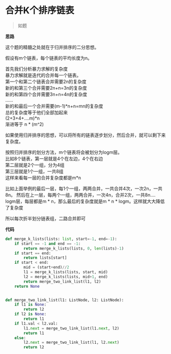 # 合并K个排序链表
> 如题

**思路**

这个题的精髓之处就在于归并排序的二分思想。

假设有m个链表，每个链表的平均长度为n。

首先我们分析暴力求解的复杂度  
暴力求解就是迭代的合并每一个链表。  
第一个和第二个链表合并需要2n的复杂度    
新的和第三个合并需要2n+n=3n的复杂度  
新的和第四个合并需要3n+n=4n的复杂度  
......  
新的和最后一个合并需要(m-1)*n+n=mn的复杂度   
总的复杂度等于他们全部加起来  
(2+3+4+....m)*n  
渐进等于 n * (m^2)

如果使用归并排序的思想，可以将所有的链表逐步划分，然后合并，就可以剩下来复杂度。

按照归并排序的划分方法，m个链表将会被划分为logm层。  
比如8个链表，第一层就是4个在左边，4个在右边  
第二层就是2个一组，分为4组    
第三层就是1个一组，一共8组  
这样来看每一层的合并复杂度都是m*n  

比如上面举例的最后一层，每1个一组，两两合并，一共合并4次，一次2n，一共8n。
然后在上一层，每两个一组，两两合并，一次4n，合并2次，一共8n....
logm层，每层都是m * n，那么最后的复杂度就是m * n * logm。这样就大大降低了复杂度

所以每次折半划分链表组，二路合并即可

**代码**

```python
def merge_k_lists(lists: list, start=-1, end=-1):
    if start == -1 and end == -1:
        return merge_k_lists(lists, 0, len(lists)-1)
    if start == end:
        return lists[start]
    if start < end:
        mid = (start+end)//2
        l1 = merge_k_lists(lists, start, mid)
        l2 = merge_k_lists(lists, mid+1, end)
        return merge_two_link_list(l1, l2)
    return None


def merge_two_link_list(l1: ListNode, l2: ListNode):
    if l1 is None:
        return l2
    if l2 is None:
        return l1
    if l1.val < l2.val:
        l1.next = merge_two_link_list(l1.next, l2)
        return l1
    else:
        l2.next = merge_two_link_list(l1, l2.next)
        return l2
```